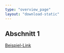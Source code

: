 ```yaml
---
type: "overview_page"
layout: "download-static"
---
```


<h2> Abschnitt 1 </h2>
<a href="www.google.de">Beispiel-Link</a>